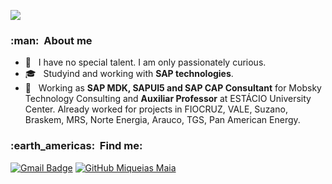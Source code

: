 ![](https://komarev.com/ghpvc/?username=MiqueiasMaia&color=006bed)

<h3> :man: &nbsp;About me</h3>

- 🤔 &nbsp; I have no special talent. I am only passionately curious.
- 🎓 &nbsp; Studyind and working with **SAP technologies**.
- 💼 &nbsp; Working as **SAP MDK, SAPUI5 and SAP CAP Consultant** for Mobsky Technology Consulting and **Auxiliar Professor** at ESTÁCIO University Center. Already worked for projects in FIOCRUZ, VALE, Suzano, Braskem, MRS, Norte Energia, Arauco, TGS, Pan American Energy.

<!-- <h3> :rocket: &nbsp;Skills </h3>

  ![JavaScript](https://img.shields.io/badge/-JavaScript-333333?style=flat&logo=javascript)
  ![Python](https://img.shields.io/badge/-Python-333333?style=flat&logo=python)
  ![PHP](https://img.shields.io/badge/-PHP-333333?style=flat&logo=PHP)
  ![HTML5](https://img.shields.io/badge/-HTML5-333333?style=flat&logo=HTML5)
  ![CSS](https://img.shields.io/badge/-CSS-333333?style=flat&logo=CSS3&logoColor=1572B6)
  ![MySQL](https://img.shields.io/badge/-MySQL-333333?style=flat&logo=mysql)
  ![Ionic](https://img.shields.io/badge/-Ionic-333333?style=flat&logo=ionic)
  ![Laravel](https://img.shields.io/badge/-Laravel-333333?style=flat&logo=laravel)
  ![VueJS](https://img.shields.io/badge/-VueJS-333333?style=flat&logo=vuejs)
  ![SAP MDK](https://img.shields.io/badge/-SAPMDK-333333?style=flat&logo=SAP-MDK)

**Utilities**

  ![Insomnia](https://img.shields.io/badge/-Insomnia-333333?style=flat&logo=insomnia)
  ![Postman](https://img.shields.io/badge/-Postman-333333?style=flat&logo=postman)

**DevOps**

  ![Git](https://img.shields.io/badge/-Git-333333?style=flat&logo=git)
  ![GitHub](https://img.shields.io/badge/-GitHub-333333?style=flat&logo=github)
  ![Bitbucket](https://img.shields.io/badge/-Bitbucket-333333?style=flat&logo=bitbucket)

**Development tools**

  ![Visual Studio Code](https://img.shields.io/badge/-Visual%20Studio%20Code-333333?style=flat&logo=visual-studio-code&logoColor=007ACC)
  ![Trello](https://img.shields.io/badge/-Trello-333333?style=flat&logo=trello&logoColor=007ACC)
  ![Adobe XD](https://img.shields.io/badge/-Adobe%20XD-333333?style=flat&logo=adobe-xd&logoColor=007ACC)
  ![Business Application Studio](https://img.shields.io/badge/-Business%20Application%20Studio-333333?style=flat&logo=business-application-studio)

<br/> -->

<h3> :earth_americas: &nbsp;Find me: </h3> 


[![Gmail Badge](https://img.shields.io/badge/-miqueiasmaia7@gmail.com-006bed?style=flat-square&logo=Gmail&logoColor=white&link=mailto:miqueiasmaia7@gmail.com)](mailto:miqueiasmaia7@gmail.com)
[![GitHub Miqueias Maia]( https://img.shields.io/github/followers/MiqueiasMaia?label=follow&style=social)](https://github.com/MiqueiasMaia/MiqueiasMaia)
